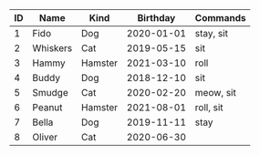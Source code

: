 |ID  |Name           |Kind           |Birthday  |Commands                                          |
|----|---------------|---------------|----------|--------------------------------------------------|
|1   |Fido           |Dog            |2020-01-01|stay, sit                                         |
|2   |Whiskers       |Cat            |2019-05-15|sit                                               |
|3   |Hammy          |Hamster        |2021-03-10|roll                                              |
|4   |Buddy          |Dog            |2018-12-10|sit                                               |
|5   |Smudge         |Cat            |2020-02-20|meow, sit                                         |
|6   |Peanut         |Hamster        |2021-08-01|roll, sit                                         |
|7   |Bella          |Dog            |2019-11-11|stay                                              |
|8   |Oliver         |Cat            |2020-06-30|                                                  |